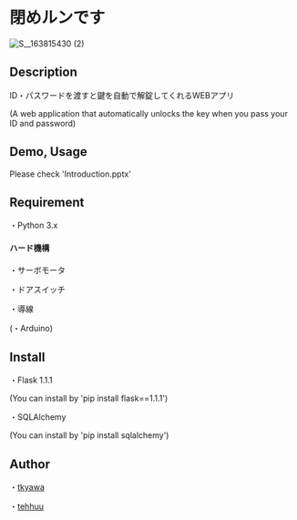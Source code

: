 閉めルンです
====

![S__163815430 (2)](https://user-images.githubusercontent.com/48121881/77843198-d1336300-71d5-11ea-8d9c-aa0ea4339d8f.jpg)

## Description

ID・パスワードを渡すと鍵を自動で解錠してくれるWEBアプリ

(A web application that automatically unlocks the key when you pass your ID and password)

## Demo, Usage

Please check 'Introduction.pptx'

## Requirement

・Python 3.x

#### ハード機構
・サーボモータ

・ドアスイッチ

・導線

(・Arduino)

## Install

・Flask 1.1.1

(You can install by 'pip install flask==1.1.1')

・SQLAlchemy

(You can install by 'pip install sqlalchemy')

## Author

・[tkyawa](https://github.com/tkyawa)

・[tehhuu](https://github.com/tehhuu)
